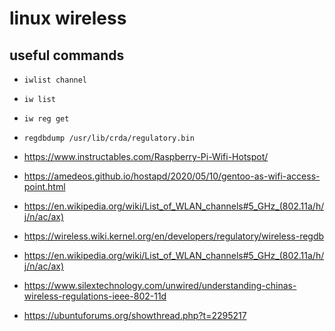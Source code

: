 # linux wireless

## useful commands

* `iwlist channel`
* `iw list`
* `iw reg get`
* `regdbdump /usr/lib/crda/regulatory.bin `

* https://www.instructables.com/Raspberry-Pi-Wifi-Hotspot/
* https://amedeos.github.io/hostapd/2020/05/10/gentoo-as-wifi-access-point.html
* https://en.wikipedia.org/wiki/List_of_WLAN_channels#5_GHz_(802.11a/h/j/n/ac/ax)
* https://wireless.wiki.kernel.org/en/developers/regulatory/wireless-regdb
* https://en.wikipedia.org/wiki/List_of_WLAN_channels#5_GHz_(802.11a/h/j/n/ac/ax)
* https://www.silextechnology.com/unwired/understanding-chinas-wireless-regulations-ieee-802-11d
* https://ubuntuforums.org/showthread.php?t=2295217